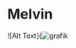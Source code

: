 # Melvin

![Alt Text](![grafik](https://user-images.githubusercontent.com/110893288/183602735-98e2a873-6b90-4c7b-867b-922531827805.png)
